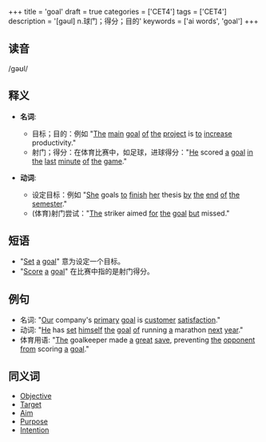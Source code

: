+++
title = 'goal'
draft = true
categories = ['CET4']
tags = ['CET4']
description = '[gəul] n.球门；得分；目的'
keywords = ['ai words', 'goal']
+++

## 读音
/gəʊl/

## 释义
- **名词**:
   - 目标；目的：例如 "[The](/post/the/) [main](/post/main/) [goal](/post/goal/) [of](/post/of/) [the](/post/the/) [project](/post/project/) is [to](/post/to/) [increase](/post/increase/) productivity."
   - 射门；得分：在体育比赛中，如足球，进球得分："[He](/post/he/) scored [a](/post/a/) [goal](/post/goal/) [in](/post/in/) [the](/post/the/) [last](/post/last/) [minute](/post/minute/) [of](/post/of/) [the](/post/the/) [game](/post/game/)."

- **动词**:
   - 设定目标：例如 "[She](/post/she/) goals [to](/post/to/) [finish](/post/finish/) [her](/post/her/) thesis [by](/post/by/) [the](/post/the/) [end](/post/end/) [of](/post/of/) [the](/post/the/) [semester](/post/semester/)."
   - (体育)射门尝试："[The](/post/the/) striker aimed [for](/post/for/) [the](/post/the/) [goal](/post/goal/) [but](/post/but/) missed."

## 短语
- "[Set](/post/set/) [a](/post/a/) [goal](/post/goal/)" 意为设定一个目标。
- "[Score](/post/score/) [a](/post/a/) [goal](/post/goal/)" 在比赛中指的是射门得分。

## 例句
- 名词: "[Our](/post/our/) company's [primary](/post/primary/) [goal](/post/goal/) is [customer](/post/customer/) [satisfaction](/post/satisfaction/)."
- 动词: "[He](/post/he/) has [set](/post/set/) [himself](/post/himself/) [the](/post/the/) [goal](/post/goal/) [of](/post/of/) running [a](/post/a/) marathon [next](/post/next/) [year](/post/year/)."
- 体育用语: "[The](/post/the/) goalkeeper made [a](/post/a/) [great](/post/great/) [save](/post/save/), preventing [the](/post/the/) [opponent](/post/opponent/) [from](/post/from/) scoring [a](/post/a/) [goal](/post/goal/)."

## 同义词
- [Objective](/post/objective/)
- [Target](/post/target/)
- [Aim](/post/aim/)
- [Purpose](/post/purpose/)
- [Intention](/post/intention/)
